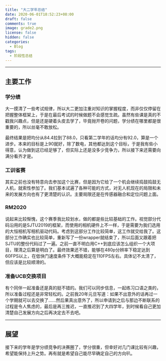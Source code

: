```yaml
---
title: "大二学年总结"
date: 2020-06-01T18:52:23+08:00
draft: false
comments: true
image: grade2.png
license: false
hidden: false
categories:
  - Blog
tags:
  - 阶段性总结
---
```


---
## 主要工作

### 学分绩

大一摸清了一些考试规律，所以大二更加注重对知识的掌握程度，而非仅仅停留在把握整体框架上，于是在最后考试的时候做题不会感觉生疏。虽然有些课是真的不戳我兴趣点，但是还是硬着头皮去学了，毕竟抛开卷的问题，学分绩在哪里都是很重要的，所以丝毫不敢放松。

最终结果是把均分从84.4拉到了88.0，只看第二学年的话均分有92.0，算是一个进步。本来的目标是上90就好，除了数电，其他都达到这个目标，于是我有些小得意，认为做到这已经足够了，但实际上还是没多少竞争力，所以接下来还需要向满分看齐才是。

### 工训省赛

其实之前也没有特意向去参加这个比赛，但是因为它给了一个机会继续捣鼓捣鼓无人机，就索性参加了。我们基本试遍了各种可能的方式，对无人机现在的局限和未来的发展方向也有了更清楚的认识。主要局限还是在传感器融合和定位问题上面。

### RM2020

说起来比较惭愧，这个赛季我比较划水，做的都是些比较基础的工作。视觉部分代码沿用的是SJTU2019的框架，而使用的相机硬件上不一样，于是需要为我们选用的大恒相机写相机驱动代码。考虑到这部分工作比较简单，这工作就交给我了。这部分工作确实也比较简单，重新写了一份wrapper就结束了，所以后面又跟着把SJTU的整份代码过了一遍。之前一直不明白用C++到底应该怎么组织一个大项目，理清之后算是明白了。最终效果还不错，能够在480p分辨率下稳定达到60FPS以上，在低快门速度条件下大概能稳定在110FPS左右。具体记不太清了，但应该是比较顺滑的。

### 准备UCB交换项目

有个同伴一起准备还是真的挺不错的。我们可以同步信息，一起练习口语之类的，所以准备过程还是非常轻松的。之前我20年元旦写道：如果不出意外的话再过一个学期就可以去交换了……然后果真出意外了，所以申请到之后与那边不断联系的过程是令人焦虑的，最后是再三推迟，一直推迟到了大四学年，到时候看自己更加清楚自己发展方向之后再决定去不去吧。

---
## 展望

接下来的学年是学分绩竞争的决赛圈了，学分很重，但幸好对几门课比较有兴趣，希望能保持上升之势。再有就是希望自己能尽早确定自己的方向叭。